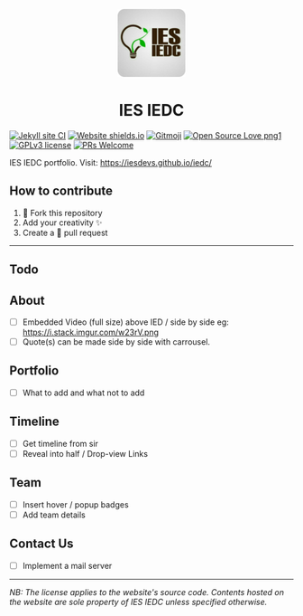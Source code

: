 <p id="downloads" align="center">
	<img src="assets/img/logos/ies-iedc-logo.svg" height="120px"/>
	<h1 align="center">IES IEDC</h1>
</p>

[![Jekyll site CI](https://github.com/iesdevs/iedc/actions/workflows/jekyll.yml/badge.svg)](https://github.com/iesdevs/iedc/actions/workflows/jekyll.yml) [![Website shields.io](https://img.shields.io/website-up-down-green-red/https/iesdevs.github.io/iedc.svg)](https://iesdevs.github.io/iedc/) [![Gitmoji](https://img.shields.io/badge/gitmoji-%20😎-FFDD67.svg)](https://gitmoji.dev/) [![Open Source Love png1](https://badges.frapsoft.com/os/v1/open-source.png?v=103)](https://opensource.org/) [![GPLv3 license](https://img.shields.io/badge/License-GPLv3-blue.svg)](LICENSE) [![PRs Welcome](https://img.shields.io/badge/PRs-welcome-brightgreen.svg)](https://github.com/iesdevs/iedc/pulls)

IES IEDC portfolio. Visit: <https://iesdevs.github.io/iedc/>

## How to contribute

1. 🍴 Fork this repository
2. Add your creativity ✨
3. Create a 🚪 pull request

---

## Todo

## About

- [ ] Embedded Video (full size) above IED / side by side eg: <https://i.stack.imgur.com/w23rV.png>
- [ ] Quote(s) can be made side by side with carrousel.

## Portfolio

- [ ] What to add and what not to add

## Timeline

- [ ] Get timeline from sir
- [ ] Reveal into half /  Drop-view Links

## Team

- [ ] Insert hover / popup badges
- [ ] Add team details

## Contact Us

- [ ] Implement a mail server

---

*NB: The license applies to the website's source code. Contents hosted on the website are sole property of IES IEDC unless specified otherwise.*
